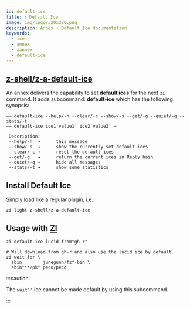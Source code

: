 ```yaml
---
id: default-ice
title: 🌀 Default Ice
image: img/logo/320x320.png
description: Annex - Default Ice documentation
keywords:
  - ice
  - annex
  - zannex
  - default-ice
---
```


## <i class="fa-brands fa-github"></i> [z-shell/z-a-default-ice][]

An annex delivers the capability to set **default ices** for the next `zi` command. It adds subcommand: **default-ice** which has the following synopsis:

```shell showLineNumbers
—— default-ice --help/-h --clear/-c --show/-s --get/-g --quiet/-q --stats/-t
—— default-ice ice1'value1' ice2'value2' ⋯

 Description:
 --help/-h  →      this message
 --show/-s  →      show the currently set default ices
 --clear/-c →      reset the default ices
 --get/-g   →      return the current ices in Reply hash
 --quiet/-q →      hide all messages
 --stats/-t →      show some statistics
```

## Install Default Ice

Simply load like a regular plugin, i.e.:

```shell
zi light z-shell/z-a-default-ice
```

## Usage with [ZI][z-shell/zi]

```shell showLineNumbers
zi default-ice lucid from"gh-r"

# Will download from gh-r and also use the lucid ice by default.
zi wait for \
  sbin        junegunn/fzf-bin \
  sbin"**/pk" peco/peco
```

:::caution

The `wait''` ice cannot be made default by using this subcommand.

:::

[z-shell/z-a-default-ice]: https://github.com/z-shell/z-a-default-ice
[z-shell/zi]: https://github.com/z-shell/zi
